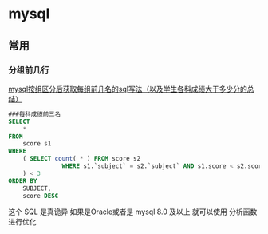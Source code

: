# mysql
## 常用
### 分组前几行

[mysql按组区分后获取每组前几名的sql写法（以及学生各科成绩大于多少分的总结）](https://blog.csdn.net/qq_21187515/article/details/109902427)


```sql
###每科成绩前三名
SELECT
	* 
FROM
	score s1 
WHERE
	( SELECT count( * ) FROM score s2 
	           WHERE s1.`subject` = s2.`subject` AND s1.score < s2.score 
	) < 3 
ORDER BY
	SUBJECT,
	score DESC


```

这个 SQL 是真诡异
如果是Oracle或者是 mysql 8.0 及以上 就可以使用 分析函数进行优化